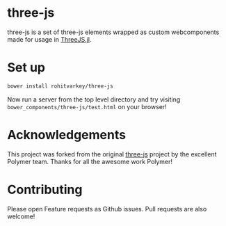 three-js
========

three-js is a set of three-js elements wrapped as custom webcomponents made for
usage in [ThreeJS.jl](https://github.com/rohitvarkey/ThreeJS.jl).

# Set up

```bash
bower install rohitvarkey/three-js
```

Now run a server from the top level directory and try visiting
`bower_components/three-js/test.html` on your browser!

# Acknowledgements

This project was forked from the original [three-js](https://github.com/PolymerLabs/three-js)
project by the excellent Polymer team. Thanks for all the awesome work Polymer!

# Contributing

Please open Feature requests as Github issues. Pull requests are also welcome! 
